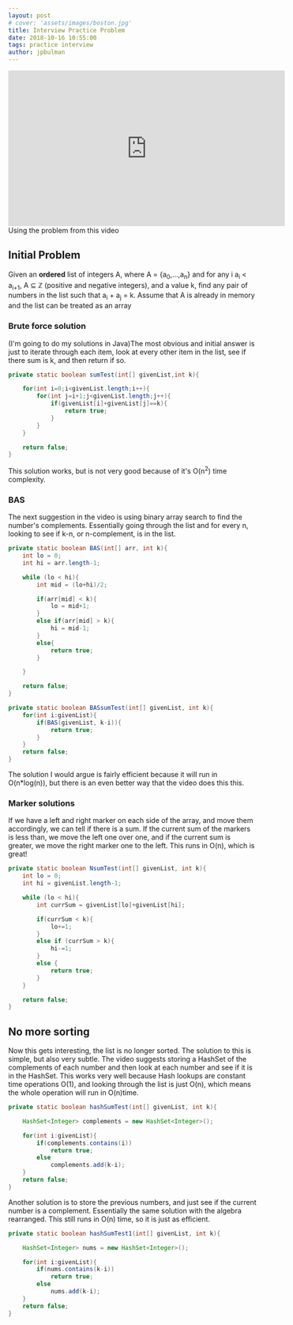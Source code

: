 ```yaml
---
layout: post
# cover: 'assets/images/boston.jpg'
title: Interview Practice Problem
date: 2018-10-16 10:55:00
tags: practice interview
author: jpbulman
---
```

<iframe width="560" height="315" src="https://www.youtube.com/embed/wwIysnVmAUg" frameborder="0" allow="autoplay; encrypted-media" allowfullscreen></iframe>
Using the problem from this video
<h2 id="heading2">Initial Problem</h2>
<p>Given an <b>ordered</b> list of integers A, where A = {a<sub>0</sub>,...,a<sub>n</sub>} and for any i a<sub>i</sub> < a<sub>i+1</sub>, A ⊆ &#8484; (positive and negative integers), and a value k, find any pair of numbers in the list such that a<sub>i</sub> + a<sub>j</sub> = k. Assume that A is already in memory and the list can be treated as an array</p>
<h3 id="heading3">Brute force solution</h3>
(I'm going to do my solutions in Java)The most obvious and initial answer is just to iterate through each item, look at every other item in the list, see if there sum is k, and then return if so.

```java
private static boolean sumTest(int[] givenList,int k){

    for(int i=0;i<givenList.length;i++){
        for(int j=i+1;j<givenList.length;j++){
            if(givenList[i]+givenList[j]==k){
                return true;
            }
        }
    }

    return false;
}
```

This solution works, but is not very good because of it's O(n<sup>2</sup>) time complexity.
<h3 id="heading3">BAS</h3>
<p>The next suggestion in the video is using binary array search to find the number's complements. Essentially going through the list and for every n, looking to see if k-n, or n-complement, is in the list. </p>

```java
private static boolean BAS(int[] arr, int k){
    int lo = 0;
    int hi = arr.length-1;

    while (lo < hi){
        int mid = (lo+hi)/2;

        if(arr[mid] < k){
            lo = mid+1;
        }
        else if(arr[mid] > k){
            hi = mid-1;
        }
        else{
            return true;
        }

    }

    return false;
}

private static boolean BASsumTest(int[] givenList, int k){
    for(int i:givenList){
        if(BAS(givenList, k-i)){
            return true;
        }
    }
    return false;
}
```
The solution I would argue is fairly efficient because it will run in O(n*log(n)), but there is an even better way that the video does this this.

<h3 id="heading3">Marker solutions</h3>
If we have a left and right marker on each side of the array, and move them accordingly, we can tell if there is a sum. If the current sum of the markers is less than, we move the left one over one, and if the current sum is greater, we move the right marker one to the left. This runs in O(n), which is great!

```java
private static boolean NsumTest(int[] givenList, int k){
    int lo = 0;
    int hi = givenList.length-1;

    while (lo < hi){
        int currSum = givenList[lo]+givenList[hi];

        if(currSum < k){
            lo+=1;
        }
        else if (currSum > k){
            hi-=1;
        }
        else {
            return true;
        }
    }

    return false;
}
```

<h2 id="heading2">No more sorting</h2>
Now this gets interesting, the list is no longer sorted. The solution to this is simple, but also very subtle. The video suggests storing a HashSet of the complements of each number and then look at each number and see if it is in the HashSet. This works very well because Hash lookups are constant time operations O(1), and looking through the list is just O(n), which means the whole operation will run in O(n)time.

```java
private static boolean hashSumTest(int[] givenList, int k){

    HashSet<Integer> complements = new HashSet<Integer>();

    for(int i:givenList){
        if(complements.contains(i))
            return true;
        else
            complements.add(k-i);
    }
    return false;
}
```

Another solution is to store the previous numbers, and just see if the current number is a complement. Essentially the same solution with the algebra rearranged. This still runs in O(n) time, so it is just as efficient.

```java
private static boolean hashSumTest1(int[] givenList, int k){

    HashSet<Integer> nums = new HashSet<Integer>();

    for(int i:givenList){
        if(nums.contains(k-i))
            return true;
        else
            nums.add(k-i);
    }
    return false;
}
```

